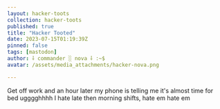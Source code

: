 ```yaml
---
layout: hacker-toots
collection: hacker-toots
published: true
title: "Hacker Tooted"
date: 2023-07-15T01:19:39Z
pinned: false
tags: [mastodon]
author: ⸸ commander ░ nova ⸸ :~$
avatar: /assets/media_attachments/hacker-nova.png

---
```


<p>Get off work and an hour later my phone is telling me it&#39;s almost time for bed ugggghhhh I hate late then morning shifts, hate em hate em</p>


